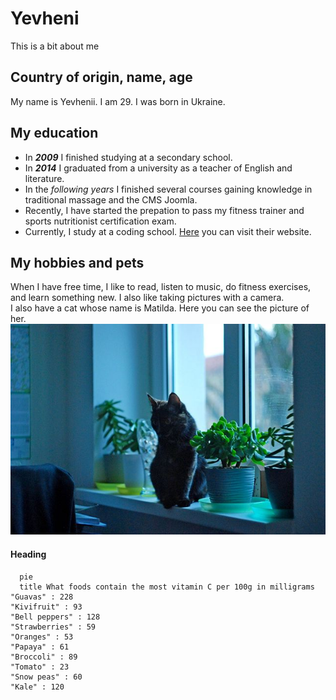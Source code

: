 # Yevheni

This is a bit about me

## Country of origin, name, age

My name is Yevhenii. I am 29. I was born in Ukraine.

## My education

- In **_2009_** I finished studying at a secondary school.
- In **_2014_** I graduated from a university as a teacher of English and literature.
- In the *following years* I finished several courses gaining knowledge in traditional massage and the CMS Joomla.
- Recently, I have started the prepation to pass my fitness trainer and sports nutritionist certification exam.
- Currently, I study at a coding school. [Here](https://www.wildcodeschool.com/de-DE "Wold Code School Name") you can visit their website.

## My hobbies and pets

When I have free time, I like to read, listen to music, do fitness exercises, and learn something new. I also like taking pictures with a camera.  
I also have a cat whose name is Matilda. Here you can see the picture of her.
![image](/assets/yevhenii-airapetian-cat.jpg)

<h4>Heading</h4>

```mermaid 
  pie
  title What foods contain the most vitamin C per 100g in milligrams
"Guavas" : 228
"Kivifruit" : 93
"Bell peppers" : 128
"Strawberries" : 59
"Oranges" : 53
"Papaya" : 61
"Broccoli" : 89
"Tomato" : 23
"Snow peas" : 60
"Kale" : 120
```
